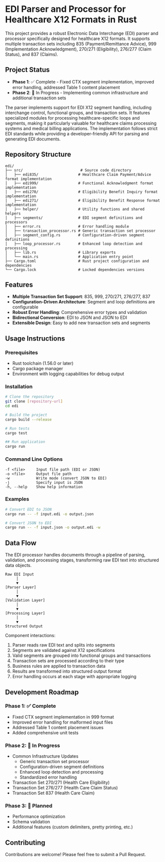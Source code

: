 # EDI Parser and Processor for Healthcare X12 Formats in Rust

This project provides a robust Electronic Data Interchange (EDI) parser and processor specifically designed for healthcare X12 formats. It supports multiple transaction sets including 835 (Payment/Remittance Advice), 999 (Implementation Acknowledgment), 270/271 (Eligibility), 276/277 (Claim Status), and 837 (Claims).

## Project Status

- **Phase 1**: ✅ Complete - Fixed CTX segment implementation, improved error handling, addressed Table 1 content placement
- **Phase 2**: 🔄 In Progress - Implementing common infrastructure and additional transaction sets

The parser implements support for EDI X12 segment handling, including interchange control, functional groups, and transaction sets. It features specialized modules for processing healthcare-specific loops and segments, making it particularly valuable for healthcare claims processing systems and medical billing applications. The implementation follows strict EDI standards while providing a developer-friendly API for parsing and generating EDI documents.

## Repository Structure
```
edi/
├── src/                          # Source code directory
│   ├── edi835/                  # Healthcare Claim Payment/Advice format implementation
│   ├── edi999/                  # Functional Acknowledgment format implementation
│   ├── edi270/                  # Eligibility Benefit Inquiry format implementation
│   ├── edi271/                  # Eligibility Benefit Response format implementation
│   ├── helper/                  # Utility functions and shared helpers
│   ├── segments/                # EDI segment definitions and processors
│   ├── error.rs                 # Error handling module
│   ├── transaction_processor.rs # Generic transaction set processor
│   ├── segment_config.rs        # Configuration-driven segment definitions
│   ├── loop_processor.rs        # Enhanced loop detection and processing
│   ├── lib.rs                   # Library exports
│   └── main.rs                  # Application entry point
├── Cargo.toml                   # Rust project configuration and dependencies
└── Cargo.lock                   # Locked dependencies versions
```

## Features

- **Multiple Transaction Set Support**: 835, 999, 270/271, 276/277, 837
- **Configuration-Driven Architecture**: Segment and loop definitions are configurable
- **Robust Error Handling**: Comprehensive error types and validation
- **Bidirectional Conversion**: EDI to JSON and JSON to EDI
- **Extensible Design**: Easy to add new transaction sets and segments

## Usage Instructions
### Prerequisites
- Rust toolchain (1.56.0 or later)
- Cargo package manager
- Environment with logging capabilities for debug output

### Installation
```bash
# Clone the repository
git clone [repository-url]
cd edi

# Build the project
cargo build --release

# Run tests
cargo test

## Run application
cargo run
```

### Command Line Options
```
-f <file>     Input file path (EDI or JSON)
-o <file>     Output file path
-w            Write mode (convert JSON to EDI)
-j            Specify input is JSON
-h, --help    Show help information
```

### Examples
```bash
# Convert EDI to JSON
cargo run -- -f input.edi -o output.json

# Convert JSON to EDI
cargo run -- -f input.json -o output.edi -w
```

## Data Flow
The EDI processor handles documents through a pipeline of parsing, validation, and processing stages, transforming raw EDI text into structured data objects.

```ascii
Raw EDI Input
     │
     ▼
[Parser Layer]
     │
     ▼
[Validation Layer]
     │
     ▼
[Processing Layer]
     │
     ▼
Structured Output
```

Component interactions:
1. Parser reads raw EDI text and splits into segments
2. Segments are validated against X12 specifications
3. Valid segments are grouped into functional groups and transactions
4. Transaction sets are processed according to their type
5. Business rules are applied to transaction data
6. Results are transformed into structured output format
7. Error handling occurs at each stage with appropriate logging

## Development Roadmap

### Phase 1: ✅ Complete
- Fixed CTX segment implementation in 999 format
- Improved error handling for malformed input files
- Addressed Table 1 content placement issues
- Added comprehensive unit tests

### Phase 2: 🔄 In Progress
- Common Infrastructure Updates
  - Generic transaction set processor
  - Configuration-driven segment definitions
  - Enhanced loop detection and processing
  - Standardized error handling
- Transaction Set 270/271 (Health Care Eligibility)
- Transaction Set 276/277 (Health Care Claim Status)
- Transaction Set 837 (Health Care Claim)

### Phase 3: 📅 Planned
- Performance optimization
- Schema validation
- Additional features (custom delimiters, pretty printing, etc.)

## Contributing
Contributions are welcome! Please feel free to submit a Pull Request.